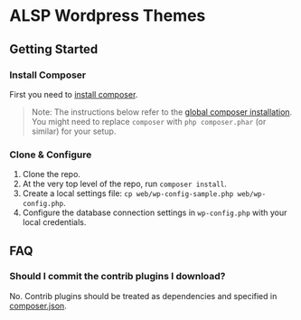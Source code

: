 # ALSP Wordpress Themes

## Getting Started
### Install Composer
First you need to [install composer](https://getcomposer.org/doc/00-intro.md#installation-linux-unix-osx).

> Note: The instructions below refer to the [global composer
installation](https://getcomposer.org/doc/00-intro.md#globally). You might need
to replace `composer` with `php composer.phar` (or similar) for your setup.

### Clone & Configure
1. Clone the repo.
1. At the very top level of the repo, run `composer install`.
1. Create a local settings file:
`cp web/wp-config-sample.php web/wp-config.php`.
1. Configure the database connection settings in `wp-config.php` with your
local credentials.

## FAQ
### Should I commit the contrib plugins I download?
No. Contrib plugins should be treated as dependencies and specified in
[composer.json](composer.json).
